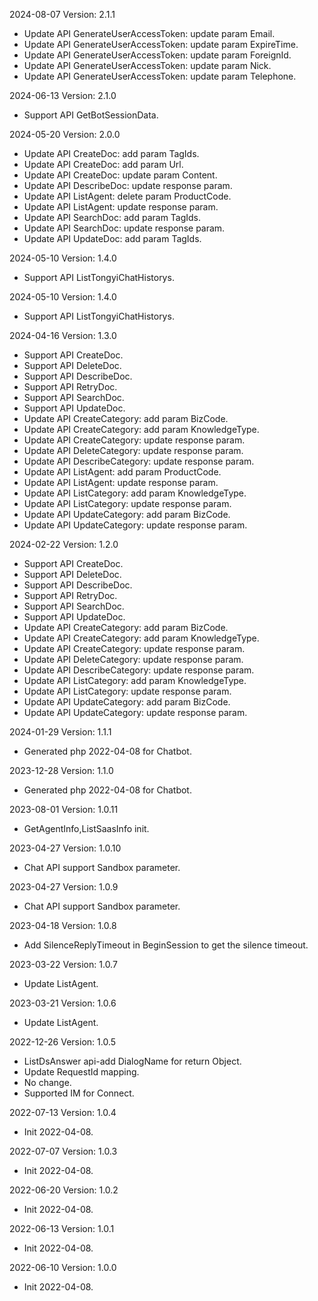 2024-08-07 Version: 2.1.1
- Update API GenerateUserAccessToken: update param Email.
- Update API GenerateUserAccessToken: update param ExpireTime.
- Update API GenerateUserAccessToken: update param ForeignId.
- Update API GenerateUserAccessToken: update param Nick.
- Update API GenerateUserAccessToken: update param Telephone.


2024-06-13 Version: 2.1.0
- Support API GetBotSessionData.


2024-05-20 Version: 2.0.0
- Update API CreateDoc: add param TagIds.
- Update API CreateDoc: add param Url.
- Update API CreateDoc: update param Content.
- Update API DescribeDoc: update response param.
- Update API ListAgent: delete param ProductCode.
- Update API ListAgent: update response param.
- Update API SearchDoc: add param TagIds.
- Update API SearchDoc: update response param.
- Update API UpdateDoc: add param TagIds.


2024-05-10 Version: 1.4.0
- Support API ListTongyiChatHistorys.


2024-05-10 Version: 1.4.0
- Support API ListTongyiChatHistorys.


2024-04-16 Version: 1.3.0
- Support API CreateDoc.
- Support API DeleteDoc.
- Support API DescribeDoc.
- Support API RetryDoc.
- Support API SearchDoc.
- Support API UpdateDoc.
- Update API CreateCategory: add param BizCode.
- Update API CreateCategory: add param KnowledgeType.
- Update API CreateCategory: update response param.
- Update API DeleteCategory: update response param.
- Update API DescribeCategory: update response param.
- Update API ListAgent: add param ProductCode.
- Update API ListAgent: update response param.
- Update API ListCategory: add param KnowledgeType.
- Update API ListCategory: update response param.
- Update API UpdateCategory: add param BizCode.
- Update API UpdateCategory: update response param.


2024-02-22 Version: 1.2.0
- Support API CreateDoc.
- Support API DeleteDoc.
- Support API DescribeDoc.
- Support API RetryDoc.
- Support API SearchDoc.
- Support API UpdateDoc.
- Update API CreateCategory: add param BizCode.
- Update API CreateCategory: add param KnowledgeType.
- Update API CreateCategory: update response param.
- Update API DeleteCategory: update response param.
- Update API DescribeCategory: update response param.
- Update API ListCategory: add param KnowledgeType.
- Update API ListCategory: update response param.
- Update API UpdateCategory: add param BizCode.
- Update API UpdateCategory: update response param.


2024-01-29 Version: 1.1.1
- Generated php 2022-04-08 for Chatbot.

2023-12-28 Version: 1.1.0
- Generated php 2022-04-08 for Chatbot.

2023-08-01 Version: 1.0.11
- GetAgentInfo,ListSaasInfo init.

2023-04-27 Version: 1.0.10
- Chat API support Sandbox parameter.

2023-04-27 Version: 1.0.9
- Chat API support Sandbox parameter.

2023-04-18 Version: 1.0.8
- Add SilenceReplyTimeout in BeginSession to get the silence timeout.

2023-03-22 Version: 1.0.7
- Update ListAgent.

2023-03-21 Version: 1.0.6
- Update ListAgent.

2022-12-26 Version: 1.0.5
- ListDsAnswer api-add DialogName for return Object.
- Update RequestId mapping.
- No change.
- Supported IM for Connect.

2022-07-13 Version: 1.0.4
- Init 2022-04-08.

2022-07-07 Version: 1.0.3
- Init 2022-04-08.

2022-06-20 Version: 1.0.2
- Init 2022-04-08.

2022-06-13 Version: 1.0.1
- Init 2022-04-08.

2022-06-10 Version: 1.0.0
- Init 2022-04-08.

